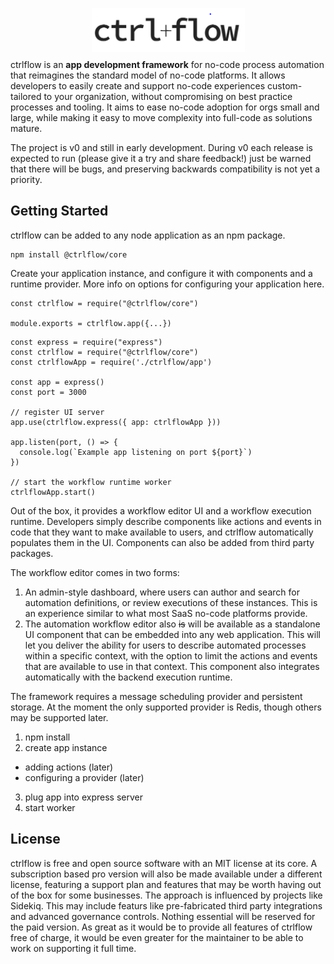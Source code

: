 <p align="center" style="margin-bottom: -5px">
  <img width="245" height="70" src="./docs/Logo.PNG">
</p>

ctrlflow is an **app development framework** for no-code process automation that reimagines the standard model of no-code platforms. It allows developers to easily create and support no-code experiences custom-tailored to your organization, without compromising on best practice processes and tooling. It aims to ease no-code adoption for orgs small and large, while making it easy to move complexity into full-code as solutions mature.

The project is v0 and still in early development. During v0 each release is expected to run (please give it a try and share feedback!) just be warned that there will be bugs, and preserving backwards compatibility is not yet a priority.

## Getting Started

ctrlflow can be added to any node application as an npm package.

```
npm install @ctrlflow/core
```

Create your application instance, and configure it with components and a runtime provider. More info on options for configuring your application here.

```
const ctrlflow = require("@ctrlflow/core")

module.exports = ctrlflow.app({...})
```

```
const express = require("express")
const ctrlflow = require("@ctrlflow/core")
const ctrlflowApp = require('./ctrlflow/app')

const app = express()
const port = 3000

// register UI server
app.use(ctrlflow.express({ app: ctrlflowApp }))

app.listen(port, () => {
  console.log(`Example app listening on port ${port}`)
})

// start the workflow runtime worker
ctrlflowApp.start()
```

Out of the box, it provides a workflow editor UI and a workflow execution runtime. Developers simply describe components like actions and events in code that they want to make available to users, and ctrlflow automatically populates them in the UI. Components can also be added from third party packages.

The workflow editor comes in two forms:

1) An admin-style dashboard, where users can author and search for automation definitions, or review executions of these instances. This is an experience similar to what most SaaS no-code platforms provide.
2) The automation workflow editor also ~~is~~ will be available as a standalone UI component that can be embedded into any web application. This will let you deliver the ability for users to describe automated processes within a specific context, with the option to limit the actions and events that are available to use in that context. This component also integrates automatically with the backend execution runtime.

The framework requires a message scheduling provider and persistent storage. At the moment the only supported provider is Redis, though others may be supported later.

1) npm install
2) create app instance
  - adding actions (later)
  - configuring a provider (later)
3) plug app into express server
4) start worker

## License

ctrlflow is free and open source software with an MIT license at its core. A subscription based pro version will also be made available under a different license, featuring a support plan and features that may be worth having out of the box for some businesses. The approach is influenced by projects like Sidekiq. This may include featurs like pre-fabricated third party integrations and advanced governance controls. Nothing essential will be reserved for the paid version. As great as it would be to provide all features of ctrlflow free of charge, it would be even greater for the maintainer to be able to work on supporting it full time.
